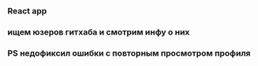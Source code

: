 ### React app

### ищем юзеров гитхаба и смотрим инфу о них

### PS недофиксил ошибки с повторным просмотром профиля

